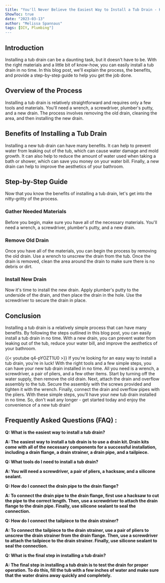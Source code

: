 ```yaml
---
title: "You'll Never Believe the Easiest Way to Install a Tub Drain - Here's How!"
ShowToc: true 
date: "2023-03-13"
author: "Melissa Spannaus" 
tags: [DIY, Plumbing"]
---
```

## Introduction
Installing a tub drain can be a daunting task, but it doesn't have to be. With the right materials and a little bit of know-how, you can easily install a tub drain in no time. In this blog post, we'll explain the process, the benefits, and provide a step-by-step guide to help you get the job done. 

## Overview of the Process
Installing a tub drain is relatively straightforward and requires only a few tools and materials. You'll need a wrench, a screwdriver, plumber's putty, and a new drain. The process involves removing the old drain, cleaning the area, and then installing the new drain. 

## Benefits of Installing a Tub Drain
Installing a new tub drain can have many benefits. It can help to prevent water from leaking out of the tub, which can cause water damage and mold growth. It can also help to reduce the amount of water used when taking a bath or shower, which can save you money on your water bill. Finally, a new drain can help to improve the aesthetics of your bathroom. 

## Step-by-Step Guide
Now that you know the benefits of installing a tub drain, let's get into the nitty-gritty of the process. 

### Gather Needed Materials
Before you begin, make sure you have all of the necessary materials. You'll need a wrench, a screwdriver, plumber's putty, and a new drain. 

### Remove Old Drain
Once you have all of the materials, you can begin the process by removing the old drain. Use a wrench to unscrew the drain from the tub. Once the drain is removed, clean the area around the drain to make sure there is no debris or dirt. 

### Install New Drain
Now it's time to install the new drain. Apply plumber's putty to the underside of the drain, and then place the drain in the hole. Use the screwdriver to secure the drain in place. 

## Conclusion
Installing a tub drain is a relatively simple process that can have many benefits. By following the steps outlined in this blog post, you can easily install a tub drain in no time. With a new drain, you can prevent water from leaking out of the tub, reduce your water bill, and improve the aesthetics of your bathroom.

{{< youtube q4-pYOZT1U0 >}} 
If you're looking for an easy way to install a tub drain, you're in luck! With the right tools and a few simple steps, you can have your new tub drain installed in no time. All you need is a wrench, a screwdriver, a pair of pliers, and a few other items. Start by turning off the water supply, then remove the old drain. Next, attach the drain and overflow assembly to the tub. Secure the assembly with the screws provided and tighten it with the wrench. Finally, connect the drain and overflow pipes with the pliers. With these simple steps, you'll have your new tub drain installed in no time. So, don't wait any longer - get started today and enjoy the convenience of a new tub drain!

## Frequently Asked Questions (FAQ) :
**Q: What is the easiest way to install a tub drain?**

**A: The easiest way to install a tub drain is to use a drain kit. Drain kits come with all of the necessary components for a successful installation, including a drain flange, a drain strainer, a drain pipe, and a tailpiece.**

**Q: What tools do I need to install a tub drain?**

**A: You will need a screwdriver, a pair of pliers, a hacksaw, and a silicone sealant.**

**Q: How do I connect the drain pipe to the drain flange?**

**A: To connect the drain pipe to the drain flange, first use a hacksaw to cut the pipe to the correct length. Then, use a screwdriver to attach the drain flange to the drain pipe. Finally, use silicone sealant to seal the connection.**

**Q: How do I connect the tailpiece to the drain strainer?**

**A: To connect the tailpiece to the drain strainer, use a pair of pliers to unscrew the drain strainer from the drain flange. Then, use a screwdriver to attach the tailpiece to the drain strainer. Finally, use silicone sealant to seal the connection.**

**Q: What is the final step in installing a tub drain?**

**A: The final step in installing a tub drain is to test the drain for proper operation. To do this, fill the tub with a few inches of water and make sure that the water drains away quickly and completely.**





